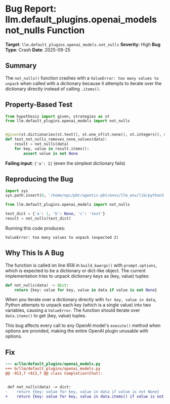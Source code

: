 # Bug Report: llm.default_plugins.openai_models not_nulls Function

**Target**: `llm.default_plugins.openai_models.not_nulls`
**Severity**: High
**Bug Type**: Crash
**Date**: 2025-09-25

## Summary

The `not_nulls()` function crashes with a `ValueError: too many values to unpack` when called with a dictionary because it attempts to iterate over the dictionary directly instead of calling `.items()`.

## Property-Based Test

```python
from hypothesis import given, strategies as st
from llm.default_plugins.openai_models import not_nulls


@given(st.dictionaries(st.text(), st.one_of(st.none(), st.integers(), st.text())))
def test_not_nulls_removes_none_values(data):
    result = not_nulls(data)
    for key, value in result.items():
        assert value is not None
```

**Failing input**: `{'a': 1}` (even the simplest dictionary fails)

## Reproducing the Bug

```python
import sys
sys.path.insert(0, '/home/npc/pbt/agentic-pbt/envs/llm_env/lib/python3.13/site-packages')

from llm.default_plugins.openai_models import not_nulls

test_dict = {'a': 1, 'b': None, 'c': 'test'}
result = not_nulls(test_dict)
```

Running this code produces:
```
ValueError: too many values to unpack (expected 2)
```

## Why This Is A Bug

The function is called on line 658 in `build_kwargs()` with `prompt.options`, which is expected to be a dictionary or dict-like object. The current implementation tries to unpack dictionary keys as (key, value) tuples:

```python
def not_nulls(data) -> dict:
    return {key: value for key, value in data if value is not None}
```

When you iterate over a dictionary directly with `for key, value in data`, Python attempts to unpack each key (which is a single value) into two variables, causing a `ValueError`. The function should iterate over `data.items()` to get (key, value) tuples.

This bug affects every call to any OpenAI model's `execute()` method when options are provided, making the entire OpenAI plugin unusable with options.

## Fix

```diff
--- a/llm/default_plugins/openai_models.py
+++ b/llm/default_plugins/openai_models.py
@@ -913,7 +913,7 @@ class Completion(Chat):


 def not_nulls(data) -> dict:
-    return {key: value for key, value in data if value is not None}
+    return {key: value for key, value in data.items() if value is not None}
```